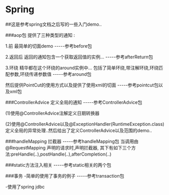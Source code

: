 # Spring

##这是参考spring文档之后写的一些入门demo..

###aop包
提供了三种类型的通知 : 

1.前          最简单的切面demo                                                                   -----参考before包 

2.返回后      返回的通知包含一个获取返回值的实例...                                              -----参考afterReturn包 

3.环绕        精华都在这个环绕的around实例中... 
包括了简单环绕,带注解环绕,环绕匹配参数,环绕传递参数值                            -----参考around包  
                
                

然后提供PointCut的使用方式以及提供了使用xml的切面                                                -----参考pointcut包以及xml包


###ControllerAdvice
定义全局的通知                                                                                   -----参考ControllerAdvice包  



(1)使用@ControllerAdvice注解定义日期转换器 


(2)使用@ControllerAdvice以及@ExceptionHandler(RuntimeException.class)定义全局的异常处理..然后给出了定义ControllerAdvice以及范围的demo..  




###handleMapping 拦截器                                                                         -----参考handleMapping包
当调用由@RequestMapping 声明的请求时,声明拦截器, 
其下有如下三个方法:preHandle(..),postHandle(..),afterCompletion(..) 




###static方法注入相关                                                                           -----参考static相关的两个包



###事务
-简单的使用了事务的例子                                                                         -----参考transaction包 

-使用了spring jdbc 

















